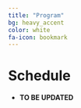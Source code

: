 ```yaml
---
title: "Program"
bg: heavy_accent
color: white
fa-icon: bookmark
---
```


# Schedule

* **TO BE UPDATED**

<!--
* **Lunch Break \| 13:30 - 14:30**
  * Break between morning and afternoon tutorials
* **Introduction \| 14:30 - 14:45 \| Gianluca + Ruffin**
  * Session overview
  * Gauging the audience
  * Logistics and reminders
  * <a href="{{ site.baseurl }}{{ post.url }}/content/slides/Introduction.pdf">Slides</a>
* **Motivation \| 14:45 - 15:30 \| Bernhard**
  * Cyber threats in Robotics
  * Existing attacks on ROS
  * Available pentesting tools
  * <a href="{{ site.baseurl }}{{ post.url }}/content/slides/Motivation.pdf">Slides</a>
* **Background \| 15:30 - 16:30 \| Gerardo**
  * Secure DDS spec from OMG
  * Feature and performance analysis
  * Hands on classic Shapes Demo
  * <a href="{{ site.baseurl }}{{ post.url }}/content/slides/Background.pdf">Slides</a>
* **Coffee Break \| 16:30 - 17:00**
  * A chance for folks to catch up and mingle
* **SROS2 Basics \| 17:00 - 18:00 \| Mikael**
  * Implementation details
  * Installation setup and runtime
  * Simple test examples
  * <a href="{{ site.baseurl }}{{ post.url }}/content/slides/SROS2_Basics.pdf">Slides</a>
* **SROS2 Demos \| 18:00 - 18:30 \| Ruffin**
  * Hands on demos and best practices
  * Using Comarmor and Keymint
  * Debugging and monitoring
  * <a href="{{ site.baseurl }}{{ post.url }}/content/slides/SROS2_Demos.pdf">Slides</a>
* **Concluding Remarks \| 18:30 - 19:00 \| Ruffin + Mikael**
  * Future initiatives (e.g. user tooling)
  * Design challenges (e.g. DDS mapping)
  * Q&A and Open Discussion
  * <a href="{{ site.baseurl }}{{ post.url }}/content/slides/Concluding_Remarks.pdf">Slides</a>
-->
